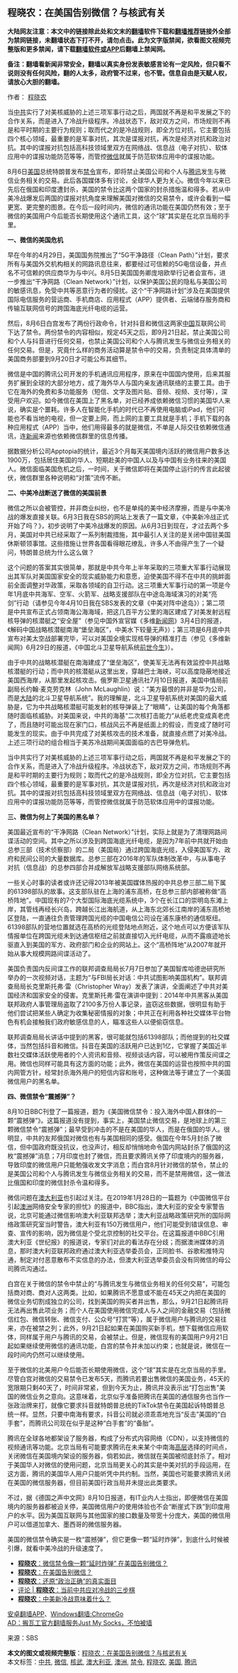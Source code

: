  <h2>程晓农：在美国告别微信？与核武有关 </h2> <p class="notice"><b>大陆网友注意：本文中的链接除此处和文末的<a href="https://github.com/bannedbook/fanqiang" >翻墙</a>软件下载和<a href="https://github.com/killgcd/justmysocks/blob/master/README.md">翻墙推荐</a>链接外全部为禁网链接，未翻墙状态下打不开，请勿点击。此为文字版禁闻，欲看图文视频完整版和更多禁闻，请下载<a href="https://github.com/bannedbook/fanqiang">翻墙软件或APP</a>后翻墙上禁闻网。</p><p>备注：翻墙看新闻非常安全，翻墙以真实身份发表敏感言论有一定风险，但只看不说则没有任何风险，翻的人太多，政府管不过来，也不管。信息自由是天赋人权，请放心大胆的翻墙。</b></p>  <div class="entry"> <p>作者： <a href="https://www.bannedbook.org/bnews/tag/%e7%a8%8b%e6%99%93%e5%86%9c/" class="st_tag internal_tag" rel="tag" title="标签 程晓农 下的日志">程晓农</a></p> <p id="summary">当<a href="https://www.bannedbook.org/bnews/tag/%e4%b8%ad%e5%85%b1/" class="st_tag internal_tag" rel="tag" title="标签 中共 下的日志">中共</a>实行了对美核威胁的上述三项军事行动之后，两国就不再是和平发展之下的合作关系，而是进入了冷战升级程序。冷战状态下，敌对双方之间，市场规则不再是和平时期的主要行为规则；取而代之的是冷战规则，即全方位对抗，它主要包括四个核心领域，最重要的是军事对抗，其次是谍报对抗，再次是经济对抗和政治对抗。其中的谍报对抗包括高科技领域里双方在网络战、信息战（电子对抗）、软体应用中的谍报功能防范等等，而管控<a href="https://www.bannedbook.org/bnews/tag/%e5%be%ae%e4%bf%a1/" class="st_tag internal_tag" rel="tag" title="标签 微信 下的日志">微信</a>就属于防范软体应用中的谍报功能。</p> <p id="conimg">8月6日<a href="https://www.bannedbook.org/bnews/tag/%e7%be%8e%e5%9b%bd/" class="st_tag internal_tag" rel="tag" title="标签 美国 下的日志">美国</a>总统特朗普发布<a href="https://www.bannedbook.org/bnews/tag/%E7%A6%81%E4%BB%A4/" class="st_tag internal_tag" rel="tag" title="标签 禁令 下的日志">禁令</a>宣布，即将禁止美国公司和个人与<a href="https://www.bannedbook.org/bnews/tag/%e8%85%be%e8%ae%af/" class="st_tag internal_tag" rel="tag" title="标签 腾讯 下的日志">腾讯</a>发生与微信业务相关的交易。此后各国媒体多有讨论，全球华人更为关心。微信今年以来已先后在俄国和印度遭封杀，美国的禁令比这两个国家的封杀措施温和得多。若从中美冷战爆发后两国的谍报对抗角度来理解美国对微信的交易禁令，或许会看到一幅更宽、更完整的图景。在今后一段时间内，微信的通讯功能在美国仍然有效；至于微信的美国用户今后能否长期使用这个通讯工具，这个“球”其实是在北京当局的手里。</p> <p><strong>一、微信的美国危机</strong></p> <p>早在今年的4月29日，美国国务院推出了“5G干净路径（Clean Path）”计划，要求所有与美国外交机构相关的网路讯息往来，都要经过可信赖的5G电信设备，并点名不可信赖的供应商华为与中兴。8月5日美国国务卿庞培欧举行记者会宣布，进一步推出“干净网路（Clean Network）”计划，以保护美国公民的隐私与美国公司的敏感讯息，免受中共等恶意行为者的侵扰。这个“干净网路计划”涉及在美国提供国际电信服务的营运商、手机商店、应用程式（APP）提供者、云端储存服务商和传输互联网信号的跨国海底光纤电缆的运营。</p> <p>然后，8月6日白宫发布了两份行政命令，针对抖音和微信这两家<span class='wp_keywordlink_affiliate'><a href="https://www.bannedbook.org/" title="中国" target="_blank">中国</a></span>互联网公司下达了禁令。两份禁令的内容相似，规定45天之后，即9月21日起，禁止美国公司和个人与抖音进行任何交易，也禁止美国公司和个人与腾讯发生与微信业务相关的任何交易。但是，究竟什么样的商务活动算是禁令中的交易，负责制定具体清单的美国商务部要到9月20日才可能公布其细节。</p>  <p>微信是中国的腾讯公司开发的手机通讯应用程序，原来在中国国内使用，后来其服务扩展到全球的大部分地方，成了海外华人与国内亲友通讯联络的主要工具。由于它在海外的免费和多功能服务（短信、文字及图片贴、音频、视频、支付等），深受用户欢迎。如今微信在美国上了黑名单，对已经养成依赖微信习惯的美国华人来说，确实是个噩耗。许多人在智能化手机的时代已不再使用电脑或iPad，他们可能也不看当地的电视，但一定要上网，而上网的主要工具就是手机；手机下载的各种应用程式（APP）当中，他们用得最多的就是微信，不单是人际交往依赖微信通讯，连<span class='wp_keywordlink_affiliate'><a href="https://www.bannedbook.org/" title="新闻">新闻</a></span>来源也依赖微信群里的信息传播。</p> <p>据数据分析公司Apptopia的统计，最近3个月每天美国境内活跃的微信用户数多达1900万，包括居住美国的华人、短期赴美的中国人以及与中国有业务往来的美国人。微信面临美国危机之后，一时间，关于微信即将在美国停止运行的传言此起彼伏，微信群里各种说明和“对策”流传不断。</p> <p><strong>二、中美冷战断送了微信的美国前景</strong></p> <p>微信之所以会被管控，并非商业纠纷，也不是单纯的美中经济摩擦，而是与中美冷战的爆发直接关联。6月3日我在SBS的网站上发表了一篇文章，《中美新冷战正式开始了吗？》，初步说明了中美冷战爆发的原因。从6月3日到现在，才过去两个多月，美国对中共已经采取了一系列制裁措施，其中最引人关注的是关闭中国驻美国休斯顿领事馆。这些措施让世界各国看得眼花缭乱，许多人不由得产生了一个疑问，特朗普总统为什么这么做？</p> <p>这个问题的答案其实很简单，那就是中共今年上半年采取的三项重大军事行动展现出其军队对美国国家安全的现实威胁能力和意愿，迫使美国不得不在中共的挑衅面前全面调整对华政策，采取各领域的自卫行动。这三项重大军事行动的第一项是今年1月底中共海军、空军、火箭军、战略支援部队在中途岛海域演习的对美“亮剑”行动（请参见今年4月10日我在SBS发表的文章《中美对阵中途岛》）；第二项是中共宣布正式占领南海公海海域，把这几百平方公里的海区建成了对美发射远程核导弹的核潜艇之“安全屋”（参见中国外宣官媒《多维<span class='wp_keywordlink_affiliate'><a href="https://www.bannedbook.org/" title="新闻网">新闻网</a></span>》3月4日的报道，《解码中国战略核潜艇南海“堡垒海区”，中美水下较量无声》）；第三项是6月底中共宣布对美太空战部署完毕，可以对美国全境实现核导弹的精准打击（参见《多维新闻网》6月29日的报道，《中国北斗卫星导航系统<span class='wp_keywordlink'><a href="https://www.bannedbook.org/forum3/topic2311.html" title="《前世今生——生命轮回的前世疗法》" target="_blank">前世今生</a></span>》）。</p> <p>由于中共的战略核潜艇在南海建成了“堡垒海区”，使美军无法再有效监控中共战略核潜艇的行动；而中共的核潜艇从这里出发，穿越巴士海峡，可以高度隐蔽地接近美国西海岸，从那里发起核攻击。俄罗斯卫星通讯社7月10日报道，美国中情局前副局长约翰‧麦克劳克林（John McLaughlin）说：“美方最恨的并非是华为公司，而是<span class='wp_keywordlink_affiliate'><a href="https://www.bannedbook.org/" title="大陆" target="_blank">大陆</a></span>的北斗卫星导航系统”。我的理解是，北斗卫星导航系统对美国的最大威胁是，它为中共战略核潜艇可能发射的核导弹装上了“眼睛”，让美国的每个角落都随时面临核威胁。对美国来说，中共的海基“二次核打击能力”从纸老虎变成真老虎了，而且随时可能出现在家门口，核战风云不再是纸面上的假设，而变成了随时可能发生的现实。由于中共完成了对美核攻击的技术准备，就直接点燃了对美冷战。上述三项行动的组合相当于美苏冷战期间美国面临的古巴导弹危机。</p>  <p>当中共实行了对美核威胁的上述三项军事行动之后，两国就不再是和平发展之下的合作关系，而是进入了冷战升级程序。冷战状态下，敌对双方之间，市场规则不再是和平时期的主要行为规则；取而代之的是冷战规则，即全方位对抗，它主要包括四个核心领域，最重要的是军事对抗，其次是谍报对抗，再次是经济对抗和政治对抗。其中的谍报对抗包括高科技领域里双方在网络战、信息战（电子对抗）、软体应用中的谍报功能防范等等，而管控微信就属于防范软体应用中的谍报功能。</p> <p><strong>三、微信为何上了美国的黑名单？</strong></p> <p>美国最近宣布的“干净网路（Clean Network）”计划，实际上就是为了清理网路间谍活动的空间。其中之所以涉及到跨国海底光纤电缆，是因为7年前中共就开始由总参三部（技术侦察部）的二局（美国局）通过跨国海底光缆，入侵美国军方、政府和民间公司的大量数据库。总参三部在2016年的军队体制改革中，与从事电子对抗（信息战）的总参四部合并成解放军战略支援部队网络系统部。</p> <p>一些关心时事的读者或许还记得2013年被美国媒体热报的中共总参三部二局下属的61398部队的故事。这支部队驻在上海的浦东高桥，在总参三部内部被称做“高桥阵地”。中国现有的7个大型国际海底光缆系统中，3个在长江口的崇明岛东滩上岸，其管线再经长兴岛，跨越长江出海航道，从上海东北郊长江南岸的浦东高桥地区登陆，一直通往负责管理跨国光缆的中国电信公司设在浦东康桥的通信枢纽。61398部队的营地位置就选在高桥的光缆登陆地点附近，这个地点可以方便该军队情报单位在跨国光缆未到达通信枢纽之前就直接切入光纤电缆，从而不露痕迹地长驱直入到美国的军方、政府部门和企业的网站上。这个“高桥阵地”从2007年就开始从事大规模网路间谍活动了。</p> <p>美国负责国内反间谍工作的联邦调查局局长7月7日参加了美国智库哈德逊研究所举办的一次视频对话，主题为“与FBI局长对话：中共试图影响美国机构”。联邦调查局局长克里斯托弗·雷（Christopher Wray）发表了演讲，全面阐述了中共对美国经济和国家安全的侵害。克里斯托弗·雷在演讲中提到：2014年中共黑客从美国联邦政府人事管理局盗取了2100多万份人事记录，盗窃这些数据，很明显有助于他们尝试把某些人确定为收集秘密情报的对象；中共正在利用各种社交媒体平台物色有机会接触我们政府敏感信息的人，瞄准这些人以便偷窃信息。</p> <p>联邦调查局局长讲话中提到的黑客，很可能就包括61398部队；而他提到的社交媒体，当然包括抖音和微信。抖音在美国的活跃用户已达到1亿，它掌握了美国近半数社交媒体活跃使用者的个人资讯和音频、视频谈话内容，可以被用作策反间谍之用。微信也同样可能具有这方面的功能；此外，微信在美国的运营也按照中共的国内网管方针，经常封杀海外用户的短信内容和账号，这种做法等于建立了一个美国微信用户的黑名单。</p>  <p><strong>四、微信禁令“震撼弹”？</strong></p> <p>8月10日BBC刊登了一篇报道，题为《美国微信禁令：投入海外中国人群体的一颗“震撼弹”》。这篇报道没有提到，事实上，美国禁止微信交易，是地球上的第三颗微信禁令“震撼弹”；最早受到冲击的不是在美国的华人，而是在俄国的华人。很明显，中共的友邦俄国对微信也有与美国相同的感受。俄国在今年5月封杀了微信，但中国政府既没抗议，也没声讨，相反却悄悄地命令国内网站封杀了俄国的这枚“震撼弹”消息；7月印度也封了微信，而且要求腾讯关停了印度境内的服务器，导致印度的微信用户只能勉强收发文字消息；而白宫8月针对微信的禁令，禁止的是美国公司和个人与腾讯发生与微信业务相关的交易，而不是禁用微信，这一做法比俄国和印度的微信封杀令温和得多。</p> <p>微信问题在<a href="https://www.bannedbook.org/bnews/tag/%e6%be%b3%e5%a4%a7%e5%88%a9%e4%ba%9a/" class="st_tag internal_tag" rel="tag" title="标签 澳大利亚 下的日志">澳大利亚</a>也引起过关注。在2019年1月28日的一篇题为《中国微信平台引起<a href="https://www.bannedbook.org/bnews/tag/%e6%be%b3%e6%b4%b2/" class="st_tag internal_tag" rel="tag" title="标签 澳洲 下的日志">澳洲</a>网络安全专家的担忧》的报道中，BBC指出，澳大利亚的安全专家警告说，北京可能通过微信影响澳大利亚联邦选举；澳大利亚战略政策研究所的国际网络政策研究室当时警告，澳大利亚有150万微信用户，他们可能受到错误信息、审查、宣传的影响，因为微信是个受北京控制的社交平台。在这篇报道中BBC引用澳大利亚《世纪报》的报道说，专家们对此的看法存在分歧；而据澳洲媒体的消息，那时澳大利亚联邦政府通过澳大利亚选举委员会，正同脸书、谷歌和推特沟通，制定对付恶意散布不实信息的办法，但澳大利亚选举委员会没有同微信的母公司腾讯沟通过。</p> <p>白宫在关于微信的禁令中禁止的“与腾讯发生与微信业务相关的任何交易”，可能包括商对商、商对人这两类。比如，如果腾讯不愿意或不能在45天之内把在美国的微信业务切割成独立的公司，找到美国的购买者并出售，那么，9月21日起腾讯将无法再出售此项业务；而个人在美国使用微信完成人与人之间的金融交易（包括微信红包、微信转账、微信支付、公众号“打赏”等），属于微信用户与腾讯的交易往来，亦在被禁之列；此外，9月21日起如果在美国购买新手机，想下载微信应用软体，同样属于用户与腾讯的交易，会被禁止。但是，微信现有的美国用户9月21日起如果继续使用微信的通讯功能，白宫的禁令并未加以约束；也就是说，微信在一段时间内仍然可以继续使用。</p> <p>至于微信的北美用户今后能否长期使用微信，这个“球”其实是在北京当局的手里。尽管白宫对微信的交易禁令已发布5天，而腾讯若要出售微信的美国业务，45天的宽限期只剩40天了，时间非常紧，但到今天为止，腾讯并没表示出“打包出售”美国的微信业务之意向。这意味着，北京似乎准备把腾讯在美国的通信服务也当作一张政治牌来打，就像它要求抖音就特朗普总统的TikTok禁令在美国起诉特朗普总统一样。显然，只要中南海有要求，抖音公司就必须乖乖地充当“反击”美国的“白手套”，而腾讯公司现在似乎是这种“白手套”的“备胎”。</p> <p>腾讯在全球各地都架设了服务器，构成了分布式内容网络（CDN），以支持微信的视频通讯等功能。北京当局有可能要求腾讯在未来某个中南海<span class='wp_keywordlink_affiliate'><a href="https://www.bannedbook.org/bnews/ccpdope/" title="中共高层内幕" target="_blank">高层</a></span>选择的时间点，关闭微信在美国境内架设的服务器，倘若如此，微信就在美国被彻底封杀了。相对于美国华人对微信的使用问题，北京当局更关心的其实是中美对抗的手段运用，在这方面，腾讯的美国华人用户只能听凭中共约制。当然，美国也可能要求腾讯关闭在美国的微信服务器，但目前美国行政当局并未提出此类要求。</p>  <p>不过，据《德国之声中文网》8月10日报道，有IT业内人士指出，即便微信在美国境内的服务器都被迫关停，美国微信用户的使用体验也不会“断崖式下跌”到印度用户的水平。因为美国互联网与其他国家的接口数量及带宽十分庞大，美国的微信用户可以借道加拿大、墨西哥的微信服务器。</p> <p>美国的微信禁令确实是一枚“震撼弹”，但它更像一颗“延时炸弹”，到底什么时候被引爆，就看中美冷战的升级速度了。</p> <ul class='op-related-articles' title='相关阅读'> <li><a href='https://www.bannedbook.org/bnews/comments/20200813/1379487.html' target='_blank'><b>程晓农</b>：微信禁令像一颗“延时炸弹” 在美国告别微信？</a></li> <li><a href='https://www.bannedbook.org/bnews/ssgc/20200812/1378790.html' target='_blank'><b>程晓农</b>：在美国告别微信？</a></li> <li><a href='https://www.bannedbook.org/bnews/ssgc/20200810/1377774.html' target='_blank'><b>程晓农</b>：还原“政治正确”的真实面目</a></li> <li><a href='https://www.bannedbook.org/bnews/comments/20200807/1375841.html' target='_blank'>评论 | <b>程晓农</b>：当前中共应对冷战的三步棋</a></li> <li><a href='https://www.bannedbook.org/bnews/comments/20200607/1370950.html' target='_blank'><b>程晓农</b>：中美新冷战意味着什么？</a></li> </ul> <div class="texttj"> <a href="https://github.com/bannedbook/fanqiang/wiki/%E7%A6%81%E9%97%BB%E7%BD%91%E5%AE%89%E5%8D%93%E7%BF%BB%E5%A2%99%E6%96%B0%E9%97%BBAPP" target="_blank">安卓翻墙APP</a>、<a href="https://github.com/bannedbook/fanqiang/wiki/Chrome%E4%B8%80%E9%94%AE%E7%BF%BB%E5%A2%99%E5%8C%85" target="_blank">Windows翻墙:ChromeGo</a><br/> <a href="https://github.com/killgcd/justmysocks/blob/master/README.md" target="_blank">AD：搬瓦工官方翻墙服务Just My Socks，不怕被墙</a> </div><p> 来源：SBS </p><a name='sharetosocial'></a>         <div><b>本文的图文或视频完整版</b>：<a href='https://www.bannedbook.org/bnews/comments/20200815/1380465.html'>程晓农：在美国告别微信？与核武有关</a></div>  </div><!--END ENTRY--> <div class="postfooter"> <div>本文标签：<a href="https://www.bannedbook.org/bnews/tag/%e4%b8%ad%e5%85%b1/" rel="tag">中共</a>, <a href="https://www.bannedbook.org/bnews/tag/%e5%be%ae%e4%bf%a1/" rel="tag">微信</a>, <a href="https://www.bannedbook.org/bnews/tag/%E6%A0%B8%E6%AD%A6/" rel="tag">核武</a>, <a href="https://www.bannedbook.org/bnews/tag/%e6%be%b3%e5%a4%a7%e5%88%a9%e4%ba%9a/" rel="tag">澳大利亚</a>, <a href="https://www.bannedbook.org/bnews/tag/%e6%be%b3%e6%b4%b2/" rel="tag">澳洲</a>, <a href="https://www.bannedbook.org/bnews/tag/%E7%A6%81%E4%BB%A4/" rel="tag">禁令</a>, <a href="https://www.bannedbook.org/bnews/tag/%e7%a8%8b%e6%99%93%e5%86%9c/" rel="tag">程晓农</a>, <a href="https://www.bannedbook.org/bnews/tag/%e7%be%8e%e5%9b%bd/" rel="tag">美国</a>, <a href="https://www.bannedbook.org/bnews/tag/%e8%85%be%e8%ae%af/" rel="tag">腾讯</a></div>  </div><!--END POSTFOOTER--> 